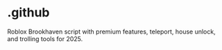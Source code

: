 # .github
Roblox Brookhaven script with premium features, teleport, house unlock, and trolling tools for 2025.
